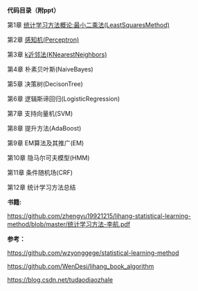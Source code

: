 **代码目录（附ppt）**

第1章 [统计学习方法概论:最小二乘法(LeastSquaresMethod)](https://github.com/zhengyu19921215/lihang-statistical-learning-method/tree/master/code/1-LeastSquaresMethod)

第2章 [感知机(Perceptron)](https://github.com/zhengyu19921215/lihang-statistical-learning-method/blob/master/code/2-Perceptron/Iris_perceptron.ipynb)

第3章 [k近邻法(KNearestNeighbors)](https://github.com/zhengyu19921215/lihang-statistical-learning-method/blob/master/code/3-KNearestNeighbors/KNN.ipynb)

第4章 朴素贝叶斯(NaiveBayes)

第5章 决策树(DecisonTree)

第6章 逻辑斯谛回归(LogisticRegression)

第7章 支持向量机(SVM)

第8章 提升方法(AdaBoost)

第9章 EM算法及其推广(EM)

第10章 隐马尔可夫模型(HMM)

第11章 条件随机场(CRF)

第12章 统计学习方法总结

**书籍:**

https://github.com/zhengyu19921215/lihang-statistical-learning-method/blob/master/统计学习方法-李航.pdf

**参考：**

https://github.com/wzyonggege/statistical-learning-method

https://github.com/WenDesi/lihang_book_algorithm

https://blog.csdn.net/tudaodiaozhale


